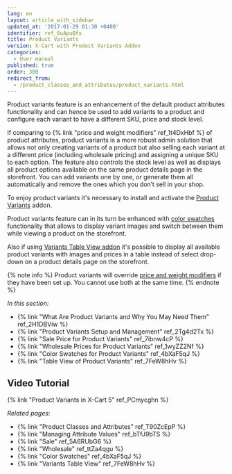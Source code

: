 ```yaml
---
lang: en
layout: article_with_sidebar
updated_at: '2017-01-29 01:30 +0400'
identifier: ref_0uApuQfx
title: Product Variants
version: X-Cart with Product Variants Addon
categories:
  - User manual
published: true
order: 300
redirect_from:
  - /product_classes_and_attributes/product_variants.html
---
```

Product variants feature is an enhancement of the default product attributes functionality and can hence be used to add variants to a product and configure each variant to have a different SKU, price and stock level.

If comparing to {% link "price and weight modifiers" ref_1t4DxHbf %} of product attributes, product variants is a more robust admin solution that allows not only creating variants of a product but also selling each variant at a different price (including wholesale pricing) and assigning a unique SKU to each option. The feature also controls the stock level as well as displays all product options available on the same product details page in the storefront. You can add variants one by one, or generate them all automatically and remove the ones which you don’t sell in your shop.

To enjoy product variants it's necessary to install and activate the [Product Variants](https://market.x-cart.com/addons/product-variants.html "Product Variants") addon. 

Product variants feature can in its turn be enhanced with [color swatches](https://market.x-cart.com/addons/color-swatches.html "Product Variants") functionality that allows 
to display variant images and switch between them while viewing a product on the storefront. 

Also if using [Variants Table View addon](https://market.x-cart.com/addons/variants-table-view.html "Product Variants") it's possible to display all available product variants with images and prices in a table instead of select drop-down on a product details page on the storefront.

{% note info %}
Product variants will override [price and weight modifiers](https://kb.x-cart.com/product_classes_and_attributes/managing_attribute_values.html#price-and-weight-modifiers "Product variants") if they have been set up. You cannot use both at the same time.
{% endnote %}

_In this section:_

*   {% link "What Are Product Variants and Why You May Need Them" ref_2H1DBViw %}
*   {% link "Product Variants Setup and Management" ref_2Tg4d2Tx %}
*   {% link "Sale Price for Product Variants" ref_7ibnw4cP %}
*   {% link "Wholesale Prices for Product Variants" ref_1wyZZ2Nf %}
*   {% link "Color Swatches for Product Variants" ref_4bXaF5qJ %}
*   {% link "Table View of Product Variants" ref_7FeW8hHv %}

## Video Tutorial

{% link "Product Variants in X-Cart 5" ref_PCmycghn %}




_Related pages:_

*   {% link "Product Classes and Attributes" ref_T90ZcEpP %}
*   {% link "Managing Attribute Values" ref_bTfJ9bTS %}
*   {% link "Sale" ref_5A6RUbG6 %}
*   {% link "Wholesale" ref_ttZa4qgu %}
*   {% link "Color Swatches" ref_4bXaF5qJ %}
*   {% link "Variants Table View" ref_7FeW8hHv %}
